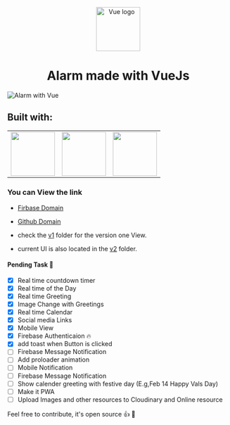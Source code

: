 <p align="center"><a href="https://vuejs.org" target="_blank" rel="noopener noreferrer"><img width="100" src="https://vuejs.org/images/logo.png" alt="Vue logo"></a></p>

<h1 align="center"> Alarm made with VueJs </h1>


![Alarm with Vue](https://res.cloudinary.com/dfd5dyuho/image/upload/v1546559096/Alarm%20with%20Vue.gif)

## Built with:

<!-- Table start-->
<table>
  <tbody>
    <tr>
      <td align="center" valign="middle">
        <a href="https://vuejs.org" target="_blank">
          <img height="100px" src="https://vuejs.org/images/logo.png">
        </a>
      </td>
      <td align="center" valign="middle">
        <a href="https://materializecss.com" target="_blank">
          <img height="100px" src="https://seeklogo.com/images/M/materialize-logo-0FCAD8A6F8-seeklogo.com.png">
        </a>
      </td>
      <td align="center" valign="middle">
        <a href="https://jquery.com" target="_blank">
          <img height="100px" src="https://cdn4.iconfinder.com/data/icons/scripting-and-programming-languages/512/JQuery_logo-512.png">
        </a>
      </td>
    </tr><tr></tr>
  </tbody>
</table>

<!-- Table end -->
 
### You can View the link 
* [Firbase Domain](https://vue-alarm.firebaseapp.com)
* [Github Domain](https://wonexo.github.io/alarmWithVue)


* check the [v1](./v1) folder for the version one View.
* current UI is also located in the [v2](./v2) folder.

#### Pending Task :camel:
- [x] Real time countdown timer
- [x] Real time of the Day
- [x] Real time Greeting
- [x] Image Change with Greetings
- [x] Real time Calendar
- [x] Social media Links 
- [x] Mobile View
- [x] Firebase Authenticaion :fire:
- [x] add toast when Button is clicked 
- [ ] Firebase Message Notification
- [ ] Add proloader animation
- [ ] Mobile Notification
- [ ] Firebase Message Notification
- [ ] Show calender greeting with festive day (E.g,Feb 14 Happy Vals Day) 
- [ ] Make it PWA 
- [ ] Upload Images and other resources to Cloudinary and Online resource

Feel free to contribute, it's open source :+1: :rocket:
